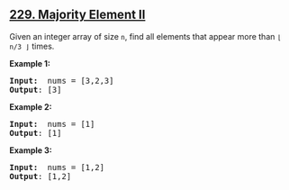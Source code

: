<h2><a href="https://leetcode.com/problems/majority-element-ii">229. Majority Element II</a></h2>

<p>Given an integer array of size <code>n</code>, find all elements that appear more than <code>⌊ n/3 ⌋</code> times.</p>

<p><strong class="example">Example 1:</strong></p>

<pre>
<strong>Input: </strong> nums = [3,2,3]
<strong>Output</strong>: [3]
</pre>

<p><strong class="example">Example 2:</strong></p>

<pre>
<strong>Input: </strong> nums = [1]
<strong>Output</strong>: [1]
</pre>

<p><strong class="example">Example 3:</strong></p>

<pre>
<strong>Input: </strong> nums = [1,2]
<strong>Output</strong>: [1,2]
</pre>